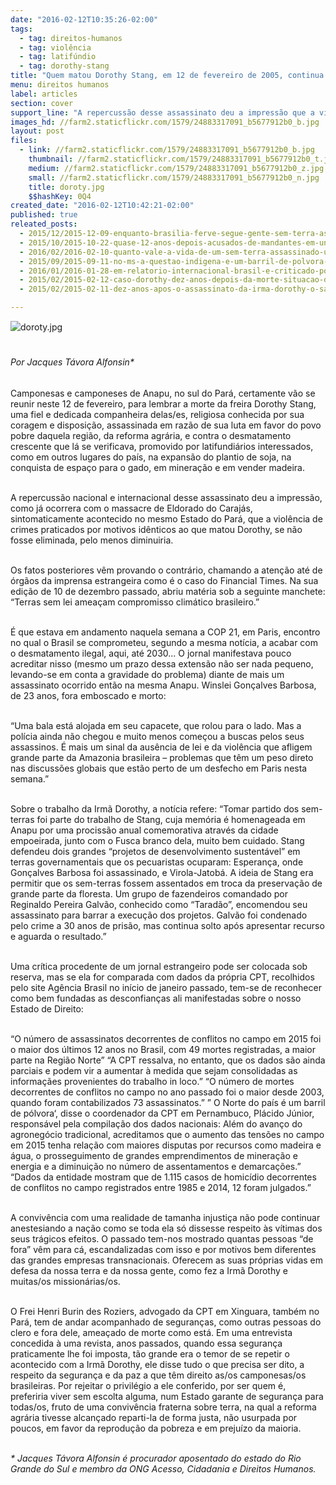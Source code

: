 ```yaml
---
date: "2016-02-12T10:35:26-02:00"
tags:
  - tag: direitos-humanos
  - tag: violência
  - tag: latifúndio
  - tag: dorothy-stang
title: "Quem matou Dorothy Stang, em 12 de fevereiro de 2005, continua matando"
menu: direitos humanos
label: articles
section: cover
support_line: "A repercussão desse assassinato deu a impressão que a violência de crimes praticados por motivos idênticos, se não fosse eliminada, pelo menos diminuiria. Os fatos posteriores vêm provando o contrário."
images_hd: //farm2.staticflickr.com/1579/24883317091_b5677912b0_b.jpg
layout: post
files:
  - link: //farm2.staticflickr.com/1579/24883317091_b5677912b0_b.jpg
    thumbnail: //farm2.staticflickr.com/1579/24883317091_b5677912b0_t.jpg
    medium: //farm2.staticflickr.com/1579/24883317091_b5677912b0_z.jpg
    small: //farm2.staticflickr.com/1579/24883317091_b5677912b0_n.jpg
    title: doroty.jpg
    $$hashKey: 0Q4
created_date: "2016-02-12T10:42:21-02:00"
published: true
releated_posts:
  - 2015/12/2015-12-09-enquanto-brasilia-ferve-segue-gente-sem-terra-assassinada.md
  - 2015/10/2015-10-22-quase-12-anos-depois-acusados-de-mandantes-em-unai-serao-julgados.md
  - 2016/02/2016-02-10-quanto-vale-a-vida-de-um-sem-terra-assassinado-uma-ninharia-para-uma-camara-do-tjrs.md
  - 2015/09/2015-09-11-no-ms-a-questao-indigena-e-um-barril-de-polvora-prestes-a-explodir.md
  - 2016/01/2016-01-28-em-relatorio-internacional-brasil-e-criticado-por-aumento-da-violencia-no-campo.md
  - 2015/02/2015-02-12-caso-dorothy-dez-anos-depois-da-morte-situacao-de-reus-e-exemplo-de-impunidade.md
  - 2015/02/2015-02-11-dez-anos-apos-o-assassinato-da-irma-dorothy-o-sangue-ainda-corre-na-floresta.md

---
```

<p style="line-height: 20.8px;"><img alt="doroty.jpg" src="//farm2.staticflickr.com/1579/24883317091_b5677912b0_b.jpg" /></p>

<p style="line-height: 20.8px;"><br />
<em>Por Jacques T&aacute;vora Alfonsin*</em></p>

<p><br />
Camponesas e camponeses de Anapu, no sul do Par&aacute;, certamente v&atilde;o se reunir neste 12 de fevereiro, para lembrar a morte da freira Dorothy Stang, uma fiel e dedicada companheira delas/es, religiosa conhecida por sua coragem e disposi&ccedil;&atilde;o, assassinada em raz&atilde;o de sua luta em favor do povo pobre daquela regi&atilde;o, da reforma agr&aacute;ria, e contra o desmatamento crescente que l&aacute; se verificava, promovido por latifundi&aacute;rios interessados, como em outros lugares do pa&iacute;s, na expans&atilde;o do plantio de soja, na conquista de espa&ccedil;o para o gado, em minera&ccedil;&atilde;o e em vender madeira.</p>

<p><br />
A repercuss&atilde;o nacional e internacional desse assassinato deu a impress&atilde;o, como j&aacute; ocorrera com o massacre de Eldorado do Caraj&aacute;s, sintomaticamente acontecido no mesmo Estado do Par&aacute;, que a viol&ecirc;ncia de crimes praticados por motivos id&ecirc;nticos ao que matou Dorothy, se n&atilde;o fosse eliminada, pelo menos diminuiria.</p>

<p><br />
Os fatos posteriores v&ecirc;m provando o contr&aacute;rio, chamando a aten&ccedil;&atilde;o at&eacute; de &oacute;rg&atilde;os da imprensa estrangeira como &eacute; o caso do Financial Times. Na sua edi&ccedil;&atilde;o de 10 de dezembro passado, abriu mat&eacute;ria sob a seguinte manchete: &ldquo;Terras sem lei amea&ccedil;am compromisso clim&aacute;tico brasileiro.&rdquo;</p>

<p><br />
&Eacute; que estava em andamento naquela semana a COP 21, em Paris, encontro no qual o Brasil se comprometeu, segundo a mesma not&iacute;cia, a acabar com o desmatamento ilegal, aqui, at&eacute; 2030... O jornal manifestava pouco acreditar nisso (mesmo um prazo dessa extens&atilde;o n&atilde;o ser nada pequeno, levando-se em conta a gravidade do problema) diante de mais um assassinato ocorrido ent&atilde;o na mesma Anapu. Winslei Gon&ccedil;alves Barbosa, de 23 anos, fora emboscado e morto:</p>

<p><br />
&ldquo;Uma bala est&aacute; alojada em seu capacete, que rolou para o lado. Mas a pol&iacute;cia ainda n&atilde;o chegou e muito menos come&ccedil;ou a buscas pelos seus assassinos. &Eacute; mais um sinal da aus&ecirc;ncia de lei e da viol&ecirc;ncia que afligem grande parte da Amazonia brasileira &ndash; problemas que t&ecirc;m um peso direto nas discuss&otilde;es globais que est&atilde;o perto de um desfecho em Paris nesta semana.&rdquo;</p>

<p><br />
Sobre o trabalho da Irm&atilde; Dorothy, a not&iacute;cia refere: &ldquo;Tomar partido dos sem-terras foi parte do trabalho de Stang, cuja mem&oacute;ria &eacute; homenageada em Anapu por uma prociss&atilde;o anual comemorativa atrav&eacute;s da cidade empoeirada, junto com o Fusca branco dela, muito bem cuidado. Stang defendeu dois grandes &ldquo;projetos de desenvolvimento sustent&aacute;vel&rdquo; em terras governamentais que os pecuaristas ocuparam: Esperan&ccedil;a, onde Gon&ccedil;alves Barbosa foi assassinado, e Virola-Jatob&aacute;. A ideia de Stang era permitir que os sem-terras fossem assentados em troca da preserva&ccedil;&atilde;o de grande parte da floresta. Um grupo de fazendeiros comandado por Reginaldo Pereira Galv&atilde;o, conhecido como &ldquo;Tarad&atilde;o&rdquo;, encomendou seu assassinato para barrar a execu&ccedil;&atilde;o dos projetos. Galv&atilde;o foi condenado pelo crime a 30 anos de pris&atilde;o, mas continua solto ap&oacute;s apresentar recurso e aguarda o resultado.&rdquo;</p>

<p><br />
Uma cr&iacute;tica procedente de um jornal estrangeiro pode ser colocada sob reserva, mas se ela for comparada com dados da pr&oacute;pria CPT, recolhidos pelo site Ag&ecirc;ncia Brasil no in&iacute;cio de janeiro passado, tem-se de reconhecer como bem fundadas as desconfian&ccedil;as ali manifestadas sobre o nosso Estado de Direito:</p>

<p><br />
&ldquo;O n&uacute;mero de assassinatos decorrentes de conflitos no campo em 2015 foi o maior dos &uacute;ltimos 12 anos no Brasil, com 49 mortes registradas, a maior parte na Regi&atilde;o Norte&rdquo; &ldquo;A CPT ressalva, no entanto, que os dados s&atilde;o ainda parciais e podem vir a aumentar &agrave; medida que sejam consolidadas as informa&ccedil;&atilde;es provenientes do trabalho in loco.&rdquo; &ldquo;O n&uacute;mero de mortes decorrentes de conflitos no campo no ano passado foi o maior desde 2003, quando foram contabilizados 73 assassinatos.&rdquo; &rdquo; O Norte do pa&iacute;s &eacute; um barril de p&oacute;lvora&lsquo;, disse o coordenador da CPT em Pernambuco, Pl&aacute;cido J&uacute;nior, respons&aacute;vel pela compila&ccedil;&atilde;o dos dados nacionais: Al&eacute;m do avan&ccedil;o do agroneg&oacute;cio tradicional, acreditamos que o aumento das tens&otilde;es no campo em 2015 tenha rela&ccedil;&atilde;o com maiores disputas por recursos como madeira e &aacute;gua, o prosseguimento de grandes emprendimentos de minera&ccedil;&atilde;o e energia e a diminui&ccedil;&atilde;o no n&uacute;mero de assentamentos e demarca&ccedil;&otilde;es.&rdquo; &ldquo;Dados da entidade mostram que de 1.115 casos de homic&iacute;dio decorrentes de conflitos no campo registrados entre 1985 e 2014, 12 foram julgados.&rdquo;</p>

<p><br />
A conviv&ecirc;ncia com uma realidade de tamanha injusti&ccedil;a n&atilde;o pode continuar anestesiando a na&ccedil;&atilde;o como se toda ela s&oacute; dissesse respeito &agrave;s v&iacute;timas dos seus tr&aacute;gicos efeitos. O passado tem-nos mostrado quantas pessoas &ldquo;de fora&rdquo; v&ecirc;m para c&aacute;, escandalizadas com isso e por motivos bem diferentes das grandes empresas transnacionais. Oferecem as suas pr&oacute;prias vidas em defesa da nossa terra e da nossa gente, como fez a Irm&atilde; Dorothy e muitas/os mission&aacute;rias/os.</p>

<p><br />
O Frei Henri Burin des Roziers, advogado da CPT em Xinguara, tamb&eacute;m no Par&aacute;, tem de andar acompanhado de seguran&ccedil;as, como outras pessoas do clero e fora dele, amea&ccedil;ado de morte como est&aacute;. Em uma entrevista concedida &agrave; uma revista, anos passados, quando essa seguran&ccedil;a praticamente lhe foi imposta, t&atilde;o grande era o temor de se repetir o acontecido com a Irm&atilde; Dorothy, ele disse tudo o que precisa ser dito, a respeito da seguran&ccedil;a e da paz a que t&ecirc;m direito as/os camponesas/os brasileiras. Por rejeitar o privil&eacute;gio a ele conferido, por ser quem &eacute;, preferiria viver sem escolta alguma, num Estado garante de seguran&ccedil;a para todas/os, fruto de uma conviv&ecirc;ncia fraterna sobre terra, na qual a reforma agr&aacute;ria tivesse alcan&ccedil;ado reparti-la de forma justa, n&atilde;o usurpada por poucos, em favor da reprodu&ccedil;&atilde;o da pobreza e em preju&iacute;zo da maioria.</p>

<p><br />
<em>* Jacques T&aacute;vora Alfonsin &eacute;&nbsp;procurador aposentado do estado do Rio Grande do Sul e membro da ONG Acesso, Cidadania e Direitos Humanos.</em></p>
